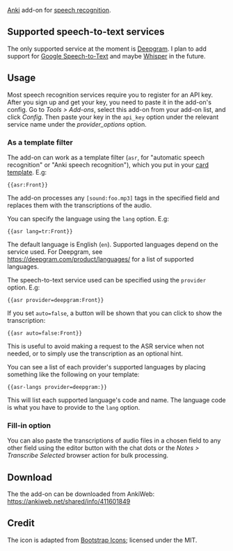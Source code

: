 [Anki](https://apps.ankiweb.net/) add-on for [speech recognition](https://en.wikipedia.org/wiki/Speech_recognition).

## Supported speech-to-text services

The only supported service at the moment is [Deepgram](https://deepgram.com/). I plan to add support for [Google Speech-to-Text](https://cloud.google.com/speech-to-text) and maybe [Whisper](https://github.com/openai/whisper) in the future.

## Usage

Most speech recognition services require you to register for an API key.
After you sign up and get your key, you need to paste it in the add-on's config. Go to _Tools > Add-ons_, select this add-on from your add-on list, and click _Config_. Then paste your key in the `api_key` option under the relevant service name under the _provider_options_ option.

### As a template filter

The add-on can work as a template filter (`asr`, for "automatic speech recognition" or "Anki speech recognition"), which you put in your [card template](https://docs.ankiweb.net/templates/intro.html). E.g:

```
{{asr:Front}}
```

The add-on processes any `[sound:foo.mp3]` tags in the specified field and replaces them with the transcriptions of the audio.

You can specify the language using the `lang` option. E.g:

```
{{asr lang=tr:Front}}
```

The default language is English (`en`). Supported languages depend on the service used. For Deepgram, see https://deepgram.com/product/languages/ for a list of supported languages.

The speech-to-text service used can be specified using the `provider` option. E.g:

```
{{asr provider=deepgram:Front}}
```

If you set `auto=false`, a button will be shown that you can click to show the transcription:

```
{{asr auto=false:Front}}
```

This is useful to avoid making a request to the ASR service when not needed, or to simply use the transcription as an optional hint.

You can see a list of each provider's supported languages by placing something like the following on your template:

```
{{asr-langs provider=deepgram:}}
```

This will list each supported language's code and name. The language code is what you have to provide to the `lang` option.

### Fill-in option

You can also paste the transcriptions of audio files in a chosen field to any other field using the editor button with the chat dots or the _Notes > Transcribe Selected_ browser action for bulk processing.

## Download

The the add-on can be downloaded from AnkiWeb: https://ankiweb.net/shared/info/411601849

## Credit

The icon is adapted from [Bootstrap Icons](https://icons.getbootstrap.com/); licensed under the MIT.
